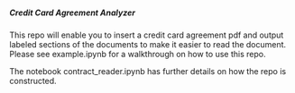 ##### Credit Card Agreement Analyzer

This repo will enable you to insert a credit card agreement pdf and output labeled sections of the documents to make it easier to read the document. Please see example.ipynb for a walkthrough on how to use this repo. 

The notebook contract_reader.ipynb has further details on how the repo is constructed.